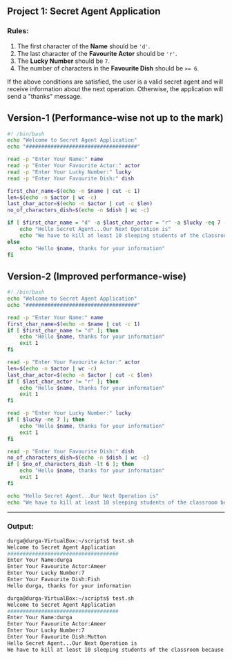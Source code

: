 

## Project 1: Secret Agent Application

### Rules:
1. The first character of the **Name** should be `'d'`.
2. The last character of the **Favourite Actor** should be `'r'`.
3. The **Lucky Number** should be `7`.
4. The number of characters in the **Favourite Dish** should be `>= 6`.

If the above conditions are satisfied, the user is a valid secret agent and will receive information about the next operation. Otherwise, the application will send a "thanks" message.


## Version-1 (Performance-wise not up to the mark)

```bash
#! /bin/bash
echo "Welcome to Secret Agent Application"
echo "####################################"

read -p "Enter Your Name:" name
read -p "Enter Your Favourite Actor:" actor
read -p "Enter Your Lucky Number:" lucky
read -p "Enter Your Favourite Dish:" dish

first_char_name=$(echo -n $name | cut -c 1)
len=$(echo -n $actor | wc -c)
last_char_actor=$(echo -n $actor | cut -c $len)
no_of_characters_dish=$(echo -n $dish | wc -c)

if [ $first_char_name = "d" -a $last_char_actor = "r" -a $lucky -eq 7 -a $no_of_characters_dish -ge 6 ]; then
    echo "Hello Secret Agent...Our Next Operation is"
    echo "We have to kill at least 10 sleeping students of the classroom because they are a burden to the country"
else
    echo "Hello $name, thanks for your information"
fi
```


## Version-2 (Improved performance-wise)

```bash
#! /bin/bash
echo "Welcome to Secret Agent Application"
echo "####################################"

read -p "Enter Your Name:" name
first_char_name=$(echo -n $name | cut -c 1)
if [ $first_char_name != "d" ]; then
    echo "Hello $name, thanks for your information"
    exit 1
fi

read -p "Enter Your Favourite Actor:" actor
len=$(echo -n $actor | wc -c)
last_char_actor=$(echo -n $actor | cut -c $len)
if [ $last_char_actor != "r" ]; then
    echo "Hello $name, thanks for your information"
    exit 1
fi

read -p "Enter Your Lucky Number:" lucky
if [ $lucky -ne 7 ]; then
    echo "Hello $name, thanks for your information"
    exit 1
fi

read -p "Enter Your Favourite Dish:" dish
no_of_characters_dish=$(echo -n $dish | wc -c)
if [ $no_of_characters_dish -lt 6 ]; then
    echo "Hello $name, thanks for your information"
    exit 1
fi

echo "Hello Secret Agent...Our Next Operation is"
echo "We have to kill at least 10 sleeping students of the classroom because they are a burden to the country"
```

---

### Output:

```bash
durga@durga-VirtualBox:~/scripts$ test.sh
Welcome to Secret Agent Application
####################################
Enter Your Name:durga
Enter Your Favourite Actor:Ameer
Enter Your Lucky Number:7
Enter Your Favourite Dish:Fish
Hello durga, thanks for your information

durga@durga-VirtualBox:~/scripts$ test.sh
Welcome to Secret Agent Application
####################################
Enter Your Name:durga
Enter Your Favourite Actor:Ameer
Enter Your Lucky Number:7
Enter Your Favourite Dish:Mutton
Hello Secret Agent...Our Next Operation is
We have to kill at least 10 sleeping students of the classroom because they are a burden to the country
```
